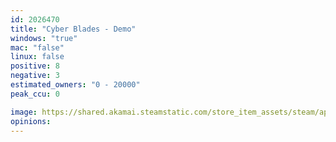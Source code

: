 ```yaml
---
id: 2026470
title: "Cyber Blades - Demo"
windows: "true"
mac: "false"
linux: false
positive: 8
negative: 3
estimated_owners: "0 - 20000"
peak_ccu: 0

image: https://shared.akamai.steamstatic.com/store_item_assets/steam/apps/2026470/header.jpg?t=1661911735
opinions:
---
```

